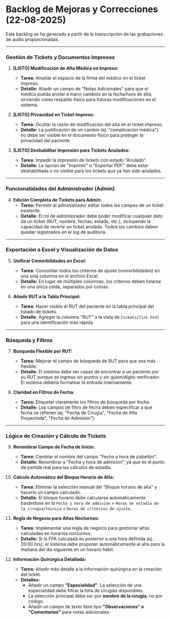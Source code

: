 # Backlog de Mejoras y Correcciones (22-08-2025)

Este backlog se ha generado a partir de la transcripción de las grabaciones de audio proporcionadas.

---

### Gestión de Tickets y Documentos Impresos

1.  **[LISTO] Modificación de Alta Médica en Impreso:**
    *   **Tarea:** Ampliar el espacio de la firma del médico en el ticket impreso.
    *   **Detalle:** Añadir un campo de "Notas Adicionales" para que el médico pueda anotar a mano cambios en la fecha/hora de alta, sirviendo como respaldo físico para futuras modificaciones en el sistema.

2.  **[LISTO] Privacidad en Ticket Impreso:**
    *   **Tarea:** Ocultar la razón de modificación del alta en el ticket impreso.
    *   **Detalle:** La justificación de un cambio (ej. "complicación médica") no debe ser visible en el documento físico para proteger la privacidad del paciente.

3.  **[LISTO] Deshabilitar Impresión para Tickets Anulados:**
    *   **Tarea:** Impedir la impresión de tickets con estado "Anulado".
    *   **Detalle:** La opción de "Imprimir" o "Exportar PDF" debe estar deshabilitada o no visible para los tickets que ya han sido anulados.

---

### Funcionalidades del Administrador (Admin)

4.  **Edición Completa de Tickets para Admin:**
    *   **Tarea:** Permitir al administrador editar todos los campos de un ticket existente.
    *   **Detalle:** El rol de administrador debe poder modificar cualquier dato de un ticket (RUT, nombre, fechas, estado, etc.), incluyendo la capacidad de revertir un ticket anulado. Todos los cambios deben quedar registrados en el log de auditoría.

---

### Exportación a Excel y Visualización de Datos

5.  **Unificar Comorbilidades en Excel:**
    *   **Tarea:** Consolidar todos los criterios de ajuste (comorbilidades) en una sola columna en el archivo Excel.
    *   **Detalle:** En lugar de múltiples columnas, los criterios deben listarse en una única celda, separados por comas.

6.  **Añadir RUT a la Tabla Principal:**
    *   **Tarea:** Hacer visible el RUT del paciente en la tabla principal del listado de tickets.
    *   **Detalle:** Agregar la columna "RUT" a la vista de `tickets/list.html` para una identificación más rápida.

---

### Búsqueda y Filtros

7.  **Búsqueda Flexible por RUT:**
    *   **Tarea:** Mejorar el campo de búsqueda de RUT para que sea más flexible.
    *   **Detalle:** El sistema debe ser capaz de encontrar a un paciente por su RUT aunque se ingrese sin puntos y sin guion/dígito verificador. El sistema debería formatear la entrada internamente.

8.  **Claridad en Filtros de Fecha:**
    *   **Tarea:** Etiquetar claramente los filtros de búsqueda por fecha.
    *   **Detalle:** Los campos de filtro de fecha deben especificar a qué fecha se refieren (ej. "Fecha de Cirugía", "Fecha de Alta Proyectada", "Fecha de Admisión").

---

### Lógica de Creación y Cálculo de Tickets

9.  **Renombrar Campo de Fecha de Inicio:**
    *   **Tarea:** Cambiar el nombre del campo "Fecha y hora de pabellón".
    *   **Detalle:** Renombrar a "Fecha y hora de admisión", ya que es el punto de partida real para los cálculos de estadía.

10. **Cálculo Automático del Bloque Horario de Alta:**
    *   **Tarea:** Eliminar la selección manual del "Bloque horario de alta" y hacerlo un campo calculado.
    *   **Detalle:** El bloque horario debe calcularse automáticamente basándose en la `Fecha y hora de admisión` + `Horas de estadía de la cirugía/técnica` + `Horas de criterios de ajuste`.

11. **Regla de Negocio para Altas Nocturnas:**
    *   **Tarea:** Implementar una regla de negocio para gestionar altas calculadas en horarios nocturnos.
    *   **Detalle:** Si la FPA calculada es posterior a una hora definida (ej. 20:00 hrs), el sistema debe proponer automáticamente el alta para la mañana del día siguiente en un horario hábil.

12. **Información Quirúrgica Detallada:**
    *   **Tarea:** Añadir más detalle a la información quirúrgica en la creación del ticket.
    *   **Detalles:**
        *   Añadir un campo **"Especialidad"**. La selección de una especialidad debe filtrar la lista de cirugías disponibles.
        *   La selección principal debe ser por **nombre de la cirugía**, no por código.
        *   Añadir un campo de texto libre tipo **"Observaciones" o "Comentarios"** para notas adicionales.